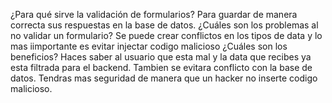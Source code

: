 ¿Para qué sirve la validación de formularios?
Para guardar de manera correcta sus respuestas en la base de datos.
¿Cuáles son los problemas al no validar un formulario?
Se puede crear conflictos en los tipos de data y lo mas iimportante es evitar injectar codigo malicioso
¿Cuáles son los beneficios?
Haces saber al usuario que esta mal y la data que recibes  ya esta filtrada para el backend.
Tambien se evitara conflicto con la base de datos. Tendras mas seguridad de manera que un hacker no inserte codigo malicioso.